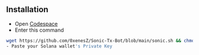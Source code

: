 ## Installation

- Open [Codespace](https://github.com/codespaces)
- Enter this command
```bash
wget https://github.com/0xenesZ/Sonic-Tx-Bot/blob/main/sonic.sh && chmod +x sonic.sh && ./sonic.sh```
- Paste your Solana wallet's Private Key
